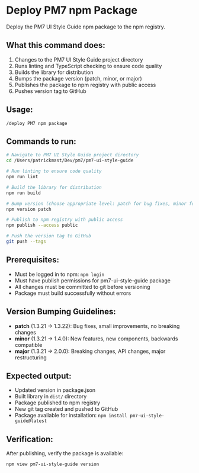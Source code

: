 # Deploy PM7 npm Package

Deploy the PM7 UI Style Guide npm package to the npm registry.

## What this command does:
1. Changes to the PM7 UI Style Guide project directory
2. Runs linting and TypeScript checking to ensure code quality
3. Builds the library for distribution
4. Bumps the package version (patch, minor, or major)
5. Publishes the package to npm registry with public access
6. Pushes version tag to GitHub

## Usage:
```
/deploy PM7 npm package
```

## Commands to run:
```bash
# Navigate to PM7 UI Style Guide project directory
cd /Users/patrickmast/Dev/pm7/pm7-ui-style-guide

# Run linting to ensure code quality
npm run lint

# Build the library for distribution
npm run build

# Bump version (choose appropriate level: patch for bug fixes, minor for new features, major for breaking changes)
npm version patch

# Publish to npm registry with public access
npm publish --access public

# Push the version tag to GitHub
git push --tags
```

## Prerequisites:
- Must be logged in to npm: `npm login`
- Must have publish permissions for pm7-ui-style-guide package
- All changes must be committed to git before versioning
- Package must build successfully without errors

## Version Bumping Guidelines:
- **patch** (1.3.21 → 1.3.22): Bug fixes, small improvements, no breaking changes
- **minor** (1.3.21 → 1.4.0): New features, new components, backwards compatible
- **major** (1.3.21 → 2.0.0): Breaking changes, API changes, major restructuring

## Expected output:
- Updated version in package.json
- Built library in `dist/` directory
- Package published to npm registry
- New git tag created and pushed to GitHub
- Package available for installation: `npm install pm7-ui-style-guide@latest`

## Verification:
After publishing, verify the package is available:
```bash
npm view pm7-ui-style-guide version
```